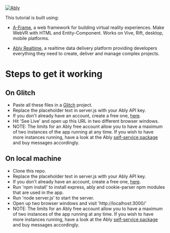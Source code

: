 [![Ably](https://s3.amazonaws.com/files.ably.io/logo-with-type.png)](https://www.ably.io)

This tutorial is built using:

* [A-Frame](http://aframe.io/), a web framework for building virtual reality experiences. Make WebVR with HTML and Entity-Component. Works on Vive, Rift, desktop, mobile platforms.

* [Ably Realtime](https://ably.io), a realtime data delivery platform providing developers everything they need to create, deliver and manage complex projects.

# Steps to get it working

## On Glitch

* Paste all these files in a [Glitch](https://glitch.com) project.
* Replace the placeholder text in server.js with your Ably API key.
* If you don't already have an account, create a free one, [here](ably.io).
* Hit 'See Live' and open up this URL in two different browser windows.
* NOTE: The limits for an Ably free account allow you to have a maximum of two instances of the app running at any time. If you wish to have more instances running, have a look at the Ably [self-service package](https://www.ably.io/pricing/self-service) and buy messages accordingly. 

## On local machine

* Clone this repo.
* Replace the placeholder text in server.js with your Ably API key.
* If you don't already have an account, create a free one, [here](ably.io).
* Run 'npm install' to install express, ably and cookie-parser npm modules that are used in the app.
* Run 'node server.js' to start the server.
* Open up two browser windows and visit 'http://localhost:3000/'
* NOTE: The limits for an Ably free account allow you to have a maximum of two instances of the app running at any time. If you wish to have more instances running, have a look at the Ably [self-service package](https://www.ably.io/pricing/self-service) and buy messages accordingly. 